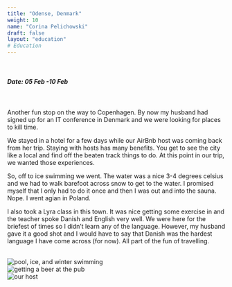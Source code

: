 ```yaml
---
title: "Odense, Denmark"
weight: 10
name: "Corina Pelichowski"
draft: false
layout: "education"
# Education
---
```

  <br>
  <h5>Date: 05 Feb -10 Feb</h5>
  <br>
   
<p>
  Another fun stop on the way to Copenhagen. By now my husband had signed up for an IT conference in Denmark and we were looking for places to kill time.
</p>

<p>
  We stayed in a hotel for a few days while our AirBnb host was coming back from her trip. Staying with hosts has many benefits. You get to see the city like a local and find off the beaten track things to do. At this point in our trip, we wanted those experiences.
</p>
 
<p>
  So, off to ice swimming we went. The water was a nice 3-4 degrees celsius and we had to walk barefoot across snow to get to the water. I promised myself that I only had to do it once and then I was out and into the sauna.  Nope. I went agian in Poland.
</p>

<p>
  I also took a Lyra class in this town. It was nice getting some exercise in and the teacher spoke Danish and English very well. We were here for the briefest of times so I didn’t learn any of the language. However, my husband gave it a good shot and I would have to say that Danish was the hardest language I have come across (for now). All part of the fun of travelling.
</p>

<br>

<!-- IMAGES --> 

<div class="row">
    <div class="col">
      <img src="/img/blog/17_odense1.jpg" alt="pool, ice, and winter swimming">
    </div>
    <div class="col">
      <img src="/img/blog/17_odense2.jpg" alt="getting a beer at the pub">
    </div>
    <div class="col">
      <img src="/img/blog/17_odense3.jpg" alt="our host">
    </div>
</div>